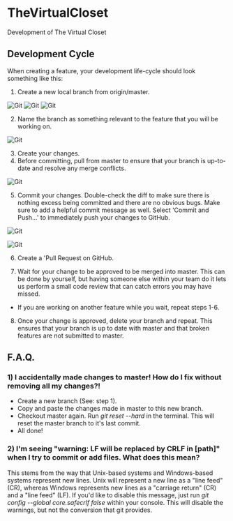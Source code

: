 # TheVirtualCloset
Development of The Virtual Closet

## Development Cycle
When creating a feature, your development life-cycle should look something like this:

1) Create a new local branch from origin/master.

![Git](https://puu.sh/uEAvQ/2ab37f507f.png)
![Git](https://puu.sh/uEBaj/34360d2e8b.png)
![Git](https://puu.sh/uEBf1/9e2ca87995.png)

2) Name the branch as something relevant to the feature that you will be working on.

![Git](https://puu.sh/uEBnD/8859709c02.png)

3) Create your changes.
4) Before committing, pull from master to ensure that your branch is up-to-date and resolve any merge conflicts.

![Git](https://puu.sh/uEBI7/f54e13cc68.png)

5) Commit your changes. Double-check the diff to make sure there is nothing excess being committed and there are no obvious bugs. Make sure to add a helpful commit message as well. Select 'Commit and Push...' to immediately push your changes to GitHub.

![Git](https://puu.sh/uECtL/a8b1f18aeb.png)

![Git](https://puu.sh/uECju/ed2859b0b2.png)

6) Create a 'Pull Request on GitHub.

7) Wait for your change to be approved to be merged into master. This can be done by yourself, but having someone else within your team do it lets us perform a small code review that can catch errors you may have missed.
  * If you are working on another feature while you wait, repeat steps 1-6.

8) Once your change is approved, delete your branch and repeat. This ensures that your branch is up to date with master and that broken features are not submitted to master.

## F.A.Q.
### 1) I accidentally made changes to master! How do I fix without removing all my changes?!
* Create a new branch (See: step 1).
* Copy and paste the changes made in master to this new branch.
* Checkout master again. Run *git reset --hard* in the terminal. This will reset the master branch to it's last commit.
* All done!

### 2) I'm seeing "warning: LF will be replaced by CRLF in [path]" when I try to commit or add files. What does this mean?
This stems from the way that Unix-based systems and Windows-based systems represent new lines. Unix will represent a new line as a "line feed" (CR), whereas Windows represents new lines as a "carriage return" (CR) and a "line feed" (LF). If you'd like to disable this message, just run *git config --global core.safecrlf false* within your console. This will disable the warnings, but not the conversion that git provides.
